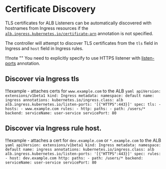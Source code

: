 # Certificate Discovery
TLS certificates for ALB Listeners can be automatically discovered with hostnames from Ingress resources if the [`alb.ingress.kubernetes.io/certificate-arn`](annotations.md#certificate-arn) annotation is not specified.

The controller will attempt to discover TLS certificates from the `tls` field in Ingress and `host` field in Ingress rules.

!!!note ""
    You need to explicitly specify to use HTTPS listener with [listen-ports](annotations.md#listen-ports) annotation.

## Discover via Ingress tls

!!!example
        - attaches certs for `www.example.com` to the ALB
            ```yaml
            apiVersion: extensions/v1beta1
            kind: Ingress
            metadata:
            namespace: default
            name: ingress
            annotations:
              kubernetes.io/ingress.class: alb
              alb.ingress.kubernetes.io/listen-ports: '[{"HTTPS":443}]'
            spec:
              tls:
              - hosts:
                - www.example.com
              rules:
              - http:
                  paths:
                  - path: /users/*
                    backend:
                      serviceName: user-service
                      servicePort: 80
            ```


## Discover via Ingress rule host.

!!!example
        - attaches a cert for `dev.example.com` or `*.example.com` to the ALB
            ```yaml
            apiVersion: extensions/v1beta1
            kind: Ingress
            metadata:
            namespace: default
            name: ingress
            annotations:
              kubernetes.io/ingress.class: alb
              alb.ingress.kubernetes.io/listen-ports: '[{"HTTPS":443}]'
            spec:
            rules:
            - host: dev.example.com
              http:
                paths:
                - path: /users/*
                backend:
                  serviceName: user-service
                  servicePort: 80
            ```
